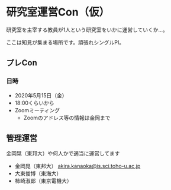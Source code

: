 # 研究室運営Con（仮）

研究室を主宰する教員が1人という研究室をいかに運営していくか…。

ここは知見が集まる場所です。頑張れシングルPI。

## プレCon
### 日時
- 2020年5月15日（金）
- 18:00くらいから
- Zoomミーティング
    - Zoomのアドレス等の情報は金岡まで
    
## 管理運営
金岡晃（東邦大）や何人かで適当に運営してます

- 金岡晃（東邦大） akira.kanaoka@is.sci.toho-u.ac.jp
- 大東俊博（東海大）
- 柿崎淑郎（東京電機大）